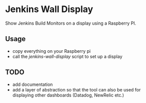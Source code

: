 # Jenkins Wall Display

Show Jenkins Build Monitors on a display using a Raspberry PI.

## Usage

* copy everything on your Raspberry pi
* call the _jenkins-wall-display_ script to set up a display

## TODO

* add documentation
* add a layer of abstraction so that the tool can also be used for displaying other dashboards (Datadog, NewRelic etc.)
